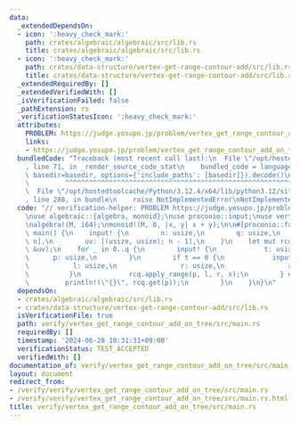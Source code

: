 ```yaml
---
data:
  _extendedDependsOn:
  - icon: ':heavy_check_mark:'
    path: crates/algebraic/algebraic/src/lib.rs
    title: crates/algebraic/algebraic/src/lib.rs
  - icon: ':heavy_check_mark:'
    path: crates/data-structure/vertex-get-range-contour-add/src/lib.rs
    title: crates/data-structure/vertex-get-range-contour-add/src/lib.rs
  _extendedRequiredBy: []
  _extendedVerifiedWith: []
  _isVerificationFailed: false
  _pathExtension: rs
  _verificationStatusIcon: ':heavy_check_mark:'
  attributes:
    PROBLEM: https://judge.yosupo.jp/problem/vertex_get_range_contour_add_on_tree
    links:
    - https://judge.yosupo.jp/problem/vertex_get_range_contour_add_on_tree
  bundledCode: "Traceback (most recent call last):\n  File \"/opt/hostedtoolcache/Python/3.12.4/x64/lib/python3.12/site-packages/onlinejudge_verify/documentation/build.py\"\
    , line 71, in _render_source_code_stat\n    bundled_code = language.bundle(stat.path,\
    \ basedir=basedir, options={'include_paths': [basedir]}).decode()\n          \
    \         ^^^^^^^^^^^^^^^^^^^^^^^^^^^^^^^^^^^^^^^^^^^^^^^^^^^^^^^^^^^^^^^^^^^^^^^^^^^^^^^^^\n\
    \  File \"/opt/hostedtoolcache/Python/3.12.4/x64/lib/python3.12/site-packages/onlinejudge_verify/languages/rust.py\"\
    , line 288, in bundle\n    raise NotImplementedError\nNotImplementedError\n"
  code: "// verification-helper: PROBLEM https://judge.yosupo.jp/problem/vertex_get_range_contour_add_on_tree\n\
    \nuse algebraic::{algebra, monoid};\nuse proconio::input;\nuse vertex_get_range_contour_add::VertexGetRangeContourAdd;\n\
    \nalgebra!(M, i64);\nmonoid!(M, 0, |x, y| x + y);\n\n#[proconio::fastout]\nfn\
    \ main() {\n    input! {\n        n: usize,\n        q: usize,\n        a: [i64;\
    \ n],\n        uv: [(usize, usize); n - 1],\n    }\n    let mut rcq = VertexGetRangeContourAdd::<M>::new(&a,\
    \ &uv);\n    for _ in 0..q {\n        input! {\n            t: usize,\n      \
    \      p: usize,\n        }\n        if t == 0 {\n            input! {\n     \
    \           l: usize,\n                r: usize,\n                x: i64,\n  \
    \          }\n            rcq.apply_range(p, l, r, x);\n        } else {\n   \
    \         println!(\"{}\", rcq.get(p));\n        }\n    }\n}\n"
  dependsOn:
  - crates/algebraic/algebraic/src/lib.rs
  - crates/data-structure/vertex-get-range-contour-add/src/lib.rs
  isVerificationFile: true
  path: verify/vertex_get_range_contour_add_on_tree/src/main.rs
  requiredBy: []
  timestamp: '2024-06-28 10:31:31+09:00'
  verificationStatus: TEST_ACCEPTED
  verifiedWith: []
documentation_of: verify/vertex_get_range_contour_add_on_tree/src/main.rs
layout: document
redirect_from:
- /verify/verify/vertex_get_range_contour_add_on_tree/src/main.rs
- /verify/verify/vertex_get_range_contour_add_on_tree/src/main.rs.html
title: verify/vertex_get_range_contour_add_on_tree/src/main.rs
---
```

